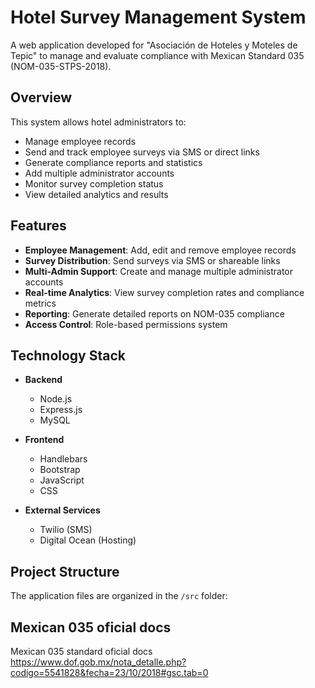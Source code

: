 # Hotel Survey Management System

A web application developed for "Asociación de Hoteles y Moteles de Tepic" to manage and evaluate compliance with Mexican Standard 035 (NOM-035-STPS-2018).

## Overview

This system allows hotel administrators to:

- Manage employee records
- Send and track employee surveys via SMS or direct links 
- Generate compliance reports and statistics
- Add multiple administrator accounts
- Monitor survey completion status
- View detailed analytics and results

## Features

- **Employee Management**: Add, edit and remove employee records
- **Survey Distribution**: Send surveys via SMS or shareable links
- **Multi-Admin Support**: Create and manage multiple administrator accounts
- **Real-time Analytics**: View survey completion rates and compliance metrics
- **Reporting**: Generate detailed reports on NOM-035 compliance
- **Access Control**: Role-based permissions system

## Technology Stack

- **Backend**
  - Node.js
  - Express.js
  - MySQL

- **Frontend** 
  - Handlebars
  - Bootstrap
  - JavaScript
  - CSS

- **External Services**
  - Twilio (SMS)
  - Digital Ocean (Hosting)

## Project Structure

The application files are organized in the `/src` folder:

## Mexican 035 oficial docs
Mexican 035 standard oficial docs https://www.dof.gob.mx/nota_detalle.php?codigo=5541828&fecha=23/10/2018#gsc.tab=0